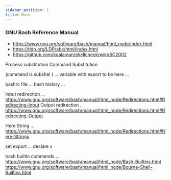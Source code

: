```yaml
---
sidebar_position: 1
title: Bash
---
```


### GNU Bash Reference Manual

- https://www.gnu.org/software/bash/manual/html_node/index.html
- https://tldp.org/LDP/abs/html/index.html
- https://github.com/koalaman/shellcheck/wiki/SC2002



Process substitution 
Command Substitution 

(command is subshel ) ... variable with export to be here ... 


bashrc file ... 
bash history ... 

Input redirection ... https://www.gnu.org/software/bash/manual/html_node/Redirections.html#Redirecting-Input
Output redirection .. https://www.gnu.org/software/bash/manual/html_node/Redirections.html#Redirecting-Output


Here String ... https://www.gnu.org/software/bash/manual/html_node/Redirections.html#Here-Strings


set export ... declare x 

bash builtin commands ... https://www.gnu.org/software/bash/manual/html_node/Bash-Builtins.html
https://www.gnu.org/software/bash/manual/html_node/Bourne-Shell-Builtins.html
